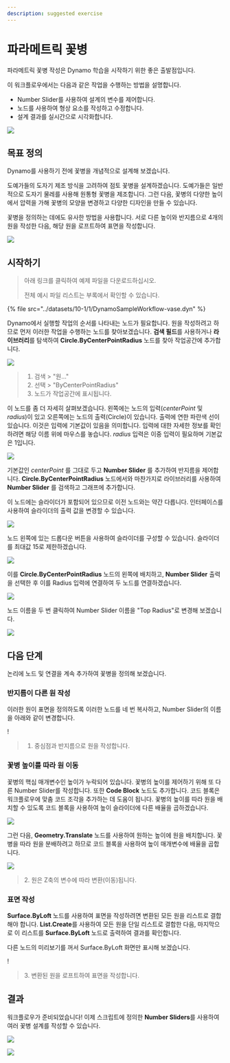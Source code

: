 ```yaml
---
description: suggested exercise
---
```


# 파라메트릭 꽃병

파라메트릭 꽃병 작성은 Dynamo 학습을 시작하기 위한 좋은 출발점입니다.

이 워크플로우에서는 다음과 같은 작업을 수행하는 방법을 설명합니다.

* Number Slider를 사용하여 설계의 변수를 제어합니다.
* 노드를 사용하여 형상 요소를 작성하고 수정합니다.
* 설계 결과를 실시간으로 시각화합니다.

![](../../1\_introduction/images/1-2/vase1.gif)

## 목표 정의

Dynamo를 사용하기 전에 꽃병을 개념적으로 설계해 보겠습니다.

도예가들의 도자기 제조 방식을 고려하여 점토 꽃병을 설계하겠습니다. 도예가들은 일반적으로 도자기 물레를 사용해 원통형 꽃병을 제조합니다. 그런 다음, 꽃병의 다양한 높이에서 압력을 가해 꽃병의 모양을 변경하고 다양한 디자인을 만들 수 있습니다.

꽃병을 정의하는 데에도 유사한 방법을 사용합니다. 서로 다른 높이와 반지름으로 4개의 원을 작성한 다음, 해당 원을 로프트하여 표면을 작성합니다.

![](../images/10-1/1/vase2.png)

## 시작하기

> 아래 링크를 클릭하여 예제 파일을 다운로드하십시오.
>
> 전체 예시 파일 리스트는 부록에서 확인할 수 있습니다.

{% file src="../datasets/10-1/1/DynamoSampleWorkflow-vase.dyn" %}

Dynamo에서 실행할 작업의 순서를 나타내는 노드가 필요합니다. 원을 작성하려고 하므로 먼저 이러한 작업을 수행하는 노드를 찾아보겠습니다. **검색 필드**를 사용하거나 **라이브러리**를 탐색하여 **Circle.ByCenterPointRadius** 노드를 찾아 작업공간에 추가합니다.

![](../images/10-1/1/vase8.png)

> 1. 검색 > "원..."
> 2. 선택 > "ByCenterPointRadius"
> 3. 노드가 작업공간에 표시됩니다.

이 노드를 좀 더 자세히 살펴보겠습니다. 왼쪽에는 노드의 입력(_centerPoint_ 및 _radius_)이 있고 오른쪽에는 노드의 출력(Circle)이 있습니다. 출력에 연한 파란색 선이 있습니다. 이것은 입력에 기본값이 있음을 의미합니다. 입력에 대한 자세한 정보를 확인하려면 해당 이름 위에 마우스를 놓습니다. _radius_ 입력은 이중 입력이 필요하며 기본값은 1입니다.

![](../images/10-1/1/vase10.png)

기본값인 _centerPoint_ 를 그대로 두고 **Number Slider** 를 추가하여 반지름을 제어합니다. **Circle.ByCenterPointRadius** 노드에서와 마찬가지로 라이브러리를 사용하여 **Number Slider** 를 검색하고 그래프에 추가합니다.

이 노드에는 슬라이더가 포함되어 있으므로 이전 노드와는 약간 다릅니다. 인터페이스를 사용하여 슬라이더의 출력 값을 변경할 수 있습니다.

![](../images/10-1/1/vase13\(1\).gif)

노드 왼쪽에 있는 드롭다운 버튼을 사용하여 슬라이더를 구성할 수 있습니다. 슬라이더를 최대값 15로 제한하겠습니다.

![](../images/10-1/1/vase11.png)

이를 **Circle.ByCenterPointRadius** 노드의 왼쪽에 배치하고, **Number Slider** 출력을 선택한 후 이를 Radius 입력에 연결하여 두 노드를 연결하겠습니다.

![](../images/10-1/1/vase12.png)

노드 이름을 두 번 클릭하여 Number Slider 이름을 "Top Radius"로 변경해 보겠습니다.

![](../images/10-1/1/vase14.png)

## 다음 단계

논리에 노드 및 연결을 계속 추가하여 꽃병을 정의해 보겠습니다.

### 반지름이 다른 원 작성

이러한 원이 표면을 정의하도록 이러한 노드를 네 번 복사하고, Number Slider의 이름을 아래와 같이 변경합니다.

\![](<../images/10-1/1/vase4 (1).png>)

> 1. 중심점과 반지름으로 원을 작성합니다.

### 꽃병 높이를 따라 원 이동

꽃병의 핵심 매개변수인 높이가 누락되어 있습니다. 꽃병의 높이를 제어하기 위해 또 다른 Number Slider를 작성합니다. 또한 **Code Block** 노드도 추가합니다. 코드 블록은 워크플로우에 맞춤 코드 조각을 추가하는 데 도움이 됩니다. 꽃병의 높이를 따라 원을 배치할 수 있도록 코드 블록을 사용하여 높이 슬라이더에 다른 배율을 곱하겠습니다.

![](../images/10-1/1/vase15\(1\).png)

그런 다음, **Geometry.Translate** 노드를 사용하여 원하는 높이에 원을 배치합니다. 꽃병을 따라 원을 분배하려고 하므로 코드 블록을 사용하여 높이 매개변수에 배율을 곱합니다.

![](../images/10-1/1/vase5.png)

> 2\. 원은 Z축의 변수에 따라 변환(이동)됩니다.

### 표면 작성

**Surface.ByLoft** 노드를 사용하여 표면을 작성하려면 변환된 모든 원을 리스트로 결합해야 합니다. **List.Create**를 사용하여 모든 원을 단일 리스트로 결합한 다음, 마지막으로 이 리스트를 **Surface.ByLoft** 노드로 출력하여 결과를 확인합니다.

다른 노드의 미리보기를 꺼서 Surface.ByLoft 화면만 표시해 보겠습니다.

\![](<../images/10-1/1/vase6 (1).png>)

> 3\. 변환된 원을 로프트하여 표면을 작성합니다.

## 결과

워크플로우가 준비되었습니다! 이제 스크립트에 정의한 **Number Sliders**를 사용하여 여러 꽃병 설계를 작성할 수 있습니다.

![](../../1\_introduction/images/1-2/vase1.gif)

![](../images/10-1/1/vase7.png)
